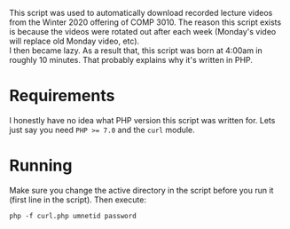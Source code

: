 This script was used to automatically download recorded lecture videos from the Winter 2020 offering of COMP 3010. The reason this script exists is because the videos were rotated out after each week (Monday's video will replace old Monday video, etc).  
I then became lazy. As a result that, this script was born at 4:00am in roughly 10 minutes. That probably explains why it's written in PHP.

# Requirements
I honestly have no idea what PHP version this script was written for. Lets just say you need `PHP >= 7.0` and the `curl` module.

# Running
Make sure you change the active directory in the script before you run it (first line in the script). Then execute:  
```
php -f curl.php umnetid password
```
